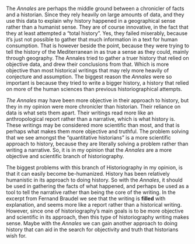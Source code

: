 The *Annales* are perhaps the middle ground between a chronicler of facts and a historian. Since they rely heavily on large amounts of data, and they use this data to explain why history happened in a geographical sense rather than a humanist sense. They are of course innovative, in the fact that they at least attempted a “total history”. Yes, they failed miserably, because it’s just not possible to gather that much information in a text for human consumption. That is however beside the point, because they were trying to tell the history of the Mediterranean in as true a sense as they could, mainly through geography. The Annales tried to gather a truer history that relied on objective data, and drew their conclusions from that. Which is more objective than most historical writings that may rely more heavily of conjecture and assumption. The biggest reason the *Annales* were so important is because they tried to write a bigger history, a history that relied on more of the human sciences than previous historiographical attempts. 

*The Annales* may have been more objective in their approach to history, but they in my opinion were more chronicler than historian. Their reliance on data is what sets them apart. Their writings read more like an anthropological report rather than a narrative, which is what history is. These writings may be considered more scientific than most, and that is perhaps what makes them more objective and truthful. The problem solving that we see amongst the “quantitative historians” is a more scientific approach to history, because they are literally solving a problem rather than writing a narrative. So, it is in my opinion that the *Annales* are a more objective and scientific branch of historiography. 

The biggest problems with this branch of Historiography in my opinion, is that it can easily become be-humanized. History has been relatively humanistic in its approach to doing history. So with the *Annales*, it should be used in gathering the facts of what happened, and perhaps be used as a tool to tell the narrative rather than being the core of the writing. In the excerpt from Fernand Braudel we see that the writing is **filled** with explanation, and seems more like a report rather than a historical writing. However, since one of historiography’s main goals is to be more objective and scientific in its approach, then this type of historiography writing makes sense. Maybe with the *Annales* we can gain another approach to doing history that can aid in the search for objectivity and truth that historians wish for.   
